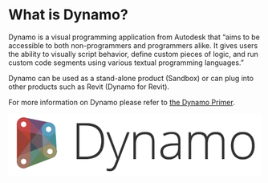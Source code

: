 # What is Dynamo?

Dynamo is a visual programming application from Autodesk that “aims to be accessible to both non-programmers and programmers alike. It gives users the ability to visually script behavior, define custom pieces of logic, and run custom code segments using various textual programming languages.”

Dynamo can be used as a stand-alone product (Sandbox) or can plug into other products such as Revit (Dynamo for Revit).

For more information on Dynamo please refer to [the Dynamo Primer]( http://primer.dynamobim.org/). 

[<img src="images/dynamo_logo_dark-trim.png">](http://dynamobim.org)
